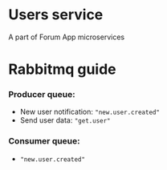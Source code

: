 # Users service

A part of Forum App microservices

# Rabbitmq guide

### Producer queue:

- New user notification: `"new.user.created"`
- Send user data: `"get.user"`

### Consumer queue:

- `"new.user.created"`
